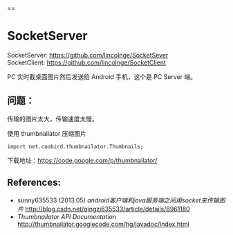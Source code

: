 ==
# SocketServer

SocketServer: https://github.com/lincolnge/SocketSever  
SocketClient: https://github.com/lincolnge/SocketClient  

PC 实时截桌面图片然后发送给 Android 手机，这个是 PC Server 端。


## 问题：

传输的图片太大，传输速度太慢。

使用 thumbnailator 压缩图片
    
    import net.coobird.thumbnailator.Thumbnails;

下载地址：<https://code.google.com/p/thumbnailator/>


## References:

* sunny635533 (2013.05) <em>android客户端和java服务端之间用socket来传输图片</em> <http://blog.csdn.net/qingzi635533/article/details/8961180>
* <em>Thumbnailator API Documentation</em> <http://thumbnailator.googlecode.com/hg/javadoc/index.html>